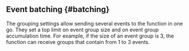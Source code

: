 ## Event batching {#batching}

The grouping settings allow sending several events to the function in one go. They set a top limit on event group size and on event group accumulation time. For example, if the size of an event group is 3, the function can receive groups that contain from 1 to 3 events.

